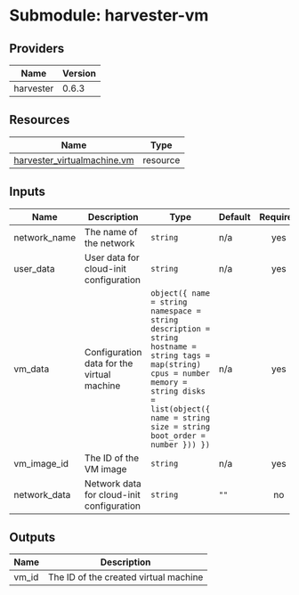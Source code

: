 # Submodule: harvester-vm

<!-- BEGIN_TF_DOCS -->

## Providers

| Name      | Version |
| --------- | ------- |
| harvester | 0.6.3   |

## Resources

| Name                                                                                                                           | Type     |
| ------------------------------------------------------------------------------------------------------------------------------ | -------- |
| [harvester_virtualmachine.vm](https://registry.terraform.io/providers/harvester/harvester/0.6.3/docs/resources/virtualmachine) | resource |

## Inputs

| Name         | Description                                | Type                                                                                                                                                                                                             | Default | Required |
| ------------ | ------------------------------------------ | ---------------------------------------------------------------------------------------------------------------------------------------------------------------------------------------------------------------- | ------- | :------: |
| network_name | The name of the network                    | `string`                                                                                                                                                                                                         | n/a     |   yes    |
| user_data    | User data for cloud-init configuration     | `string`                                                                                                                                                                                                         | n/a     |   yes    |
| vm_data      | Configuration data for the virtual machine | `object({ name = string namespace = string description = string hostname = string tags = map(string) cpus = number memory = string disks = list(object({ name = string size = string boot_order = number })) })` | n/a     |   yes    |
| vm_image_id  | The ID of the VM image                     | `string`                                                                                                                                                                                                         | n/a     |   yes    |
| network_data | Network data for cloud-init configuration  | `string`                                                                                                                                                                                                         | `""`    |    no    |

## Outputs

| Name  | Description                           |
| ----- | ------------------------------------- |
| vm_id | The ID of the created virtual machine |

<!-- END_TF_DOCS -->
